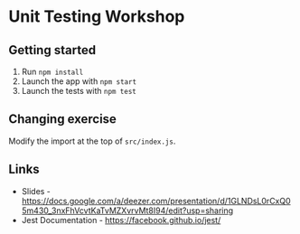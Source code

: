 # Unit Testing Workshop

## Getting started

1. Run `npm install`
2. Launch the app with `npm start`
3. Launch the tests with `npm test`

## Changing exercise

Modify the import at the top of `src/index.js`.

## Links

* Slides - https://docs.google.com/a/deezer.com/presentation/d/1GLNDsL0rCxQ05m430_3nxFhVcvtKaTvMZXvrvMt8I94/edit?usp=sharing
* Jest Documentation - https://facebook.github.io/jest/

